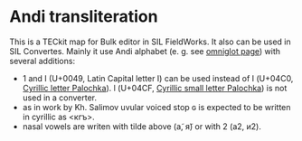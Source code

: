 # Andi transliteration
This is a TECkit map for Bulk editor in SIL FieldWorks. It also can be used in SIL Convertes.
Mainly it use Andi alphabet (e. g. see [omniglot page](http://www.omniglot.com/writing/andi.htm)) with several additions:

* 1 and I (U+0049, Latin Capital letter I) can be used instead of Ӏ (U+04C0, [Cyrillic letter Palochka](https://en.wikipedia.org/wiki/Palochka)). ӏ (U+04CF, [ Cyrillic small letter Palochka](https://en.wikipedia.org/wiki/Palochka)) is not used in a converter.
* as in work by Kh. Salimov uvular voiced stop ɢ is expected to be written in cyrillic as <кгъ>.
* nasal vowels are writen with tilde above (а̃, я̃) or with 2 (а2, и2).
